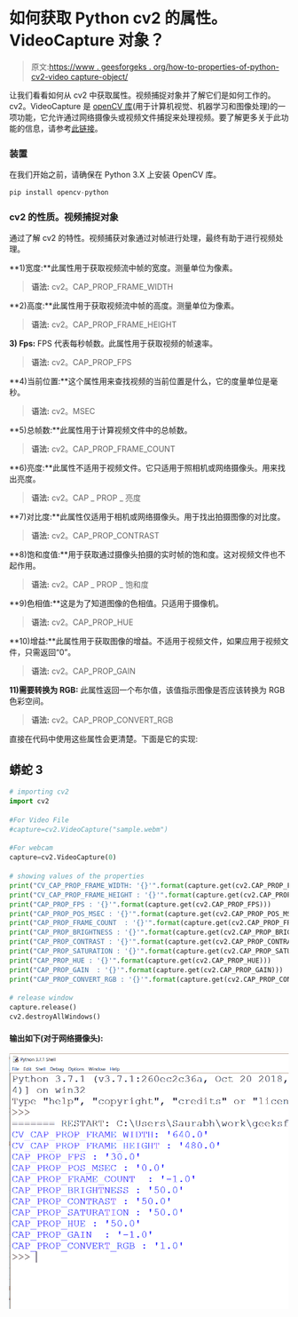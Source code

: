 # 如何获取 Python cv2 的属性。VideoCapture 对象？

> 原文:[https://www . geesforgeks . org/how-to-properties-of-python-cv2-video capture-object/](https://www.geeksforgeeks.org/how-to-get-properties-of-python-cv2-videocapture-object/)

让我们看看如何从 cv2 中获取属性。视频捕捉对象并了解它们是如何工作的。cv2。VideoCapture 是 [openCV 库](https://www.geeksforgeeks.org/opencv-overview/)(用于计算机视觉、机器学习和图像处理)的一项功能，它允许通过网络摄像头或视频文件捕捉来处理视频。要了解更多关于此功能的信息，请参考[此链接](https://www.geeksforgeeks.org/python-opencv-capture-video-from-camera/#:~:text=It%20lets%20you%20create%20a,capture%20object%20for%20the%20camera.)。

### 装置

在我们开始之前，请确保在 Python 3.X 上安装 OpenCV 库。

```py
pip install opencv-python
```

### **cv2 的性质。视频捕捉对象**

通过了解 cv2 的特性。视频捕获对象通过对帧进行处理，最终有助于进行视频处理。

**1)宽度:**此属性用于获取视频流中帧的宽度。测量单位为像素。

> **语法:** cv2。CAP_PROP_FRAME_WIDTH

**2)高度:**此属性用于获取视频流中帧的高度。测量单位为像素。

> **语法:** cv2。CAP_PROP_FRAME_HEIGHT

**3) Fps:** FPS 代表每秒帧数。此属性用于获取视频的帧速率。

> **语法:** cv2。CAP_PROP_FPS

**4)当前位置:**这个属性用来查找视频的当前位置是什么，它的度量单位是毫秒。

> **语法:** cv2。MSEC

**5)总帧数:**此属性用于计算视频文件中的总帧数。

> **语法:** cv2。CAP_PROP_FRAME_COUNT

**6)亮度:**此属性不适用于视频文件。它只适用于照相机或网络摄像头。用来找出亮度。

> **语法:** cv2。CAP _ PROP _ 亮度

**7)对比度:**此属性仅适用于相机或网络摄像头。用于找出拍摄图像的对比度。

> **语法:** cv2。CAP_PROP_CONTRAST

**8)饱和度值:**用于获取通过摄像头拍摄的实时帧的饱和度。这对视频文件也不起作用。

> **语法:** cv2。CAP _ PROP _ 饱和度

**9)色相值:**这是为了知道图像的色相值。只适用于摄像机。

> **语法:** cv2。CAP_PROP_HUE

**10)增益:**此属性用于获取图像的增益。不适用于视频文件，如果应用于视频文件，只需返回“0”。

> **语法:** cv2。CAP_PROP_GAIN

**11)需要转换为 RGB:** 此属性返回一个布尔值，该值指示图像是否应该转换为 RGB 色彩空间。

> **语法:** cv2。CAP_PROP_CONVERT_RGB

直接在代码中使用这些属性会更清楚。下面是它的实现:

## 蟒蛇 3

```py
# importing cv2
import cv2

#For Video File
#capture=cv2.VideoCapture("sample.webm")

#For webcam
capture=cv2.VideoCapture(0)

# showing values of the properties
print("CV_CAP_PROP_FRAME_WIDTH: '{}'".format(capture.get(cv2.CAP_PROP_FRAME_WIDTH)))
print("CV_CAP_PROP_FRAME_HEIGHT : '{}'".format(capture.get(cv2.CAP_PROP_FRAME_HEIGHT)))
print("CAP_PROP_FPS : '{}'".format(capture.get(cv2.CAP_PROP_FPS)))
print("CAP_PROP_POS_MSEC : '{}'".format(capture.get(cv2.CAP_PROP_POS_MSEC)))
print("CAP_PROP_FRAME_COUNT  : '{}'".format(capture.get(cv2.CAP_PROP_FRAME_COUNT)))
print("CAP_PROP_BRIGHTNESS : '{}'".format(capture.get(cv2.CAP_PROP_BRIGHTNESS)))
print("CAP_PROP_CONTRAST : '{}'".format(capture.get(cv2.CAP_PROP_CONTRAST)))
print("CAP_PROP_SATURATION : '{}'".format(capture.get(cv2.CAP_PROP_SATURATION)))
print("CAP_PROP_HUE : '{}'".format(capture.get(cv2.CAP_PROP_HUE)))
print("CAP_PROP_GAIN  : '{}'".format(capture.get(cv2.CAP_PROP_GAIN)))
print("CAP_PROP_CONVERT_RGB : '{}'".format(capture.get(cv2.CAP_PROP_CONVERT_RGB)))

# release window
capture.release()
cv2.destroyAllWindows()
```

#### **输出如下(对于网络摄像头):**

![](img/5a60eb664ec928096238b68a11bebafe.png)